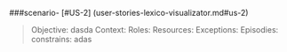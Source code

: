###scenario-
[#US-2] (user-stories-lexico-visualizator.md#us-2)

> Objective: dasda
> Context:
> Roles:
> Resources:
> Exceptions:
> Episodies:
> constrains: adas
